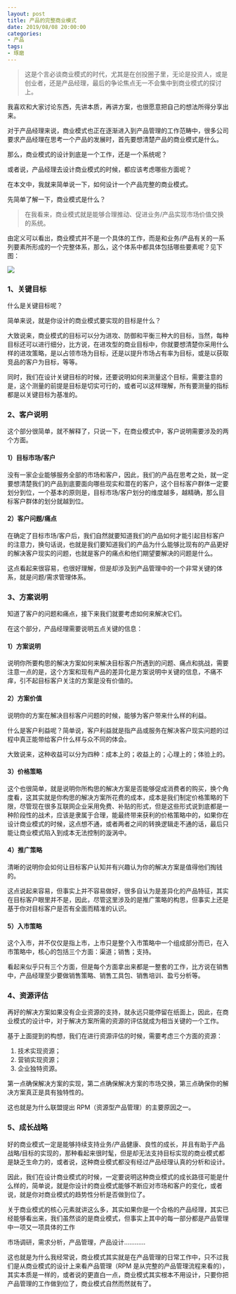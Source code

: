 ```yaml
---
layout: post
title: 产品的完整商业模式
date: 2019/08/08 20:00:00
categories:
- 产品
tags:
- 琢磨
---
```


 > 这是个言必谈商业模式的时代，尤其是在创投圈子里，无论是投资人，或是创业者，还是产品经理，最后的争论焦点无一不会集中到商业模式的探讨上。

我喜欢和大家讨论东西，先讲本质，再讲方案，也很愿意把自己的想法所得分享出来。

对于产品经理来说，商业模式也正在逐渐进入到产品管理的工作范畴中，很多公司要求产品经理在思考一个产品的发展时，首先要想清楚产品的商业模式是什么。

那么，商业模式的设计到底是一个工作，还是一个系统呢？

或者说，产品经理去设计商业模式的时候，都应该考虑哪些方面呢？

在本文中，我就来简单说一下，如何设计一个产品完整的商业模式。

先简单了解一下，商业模式是什么？

> 在我看来，商业模式就是能够合理推动、促进业务/产品实现市场价值交换的系统。

由定义可以看出，商业模式并不是一个具体的工作，而是和业务/产品有关的一系列要素所形成的一个完整体系，那么，这个体系中都具体包括哪些要素呢？见下图：

![](http://pics.naaln.com/blog/2019-08-08-013942.png-basicBlog)

### 1、关键目标

什么是关键目标呢？

简单来说，就是你设计的商业模式要实现的目标是什么？

大致说来，商业模式的目标可以分为进攻、防御和平衡三种大的目标，当然，每种目标还可以进行细分，比方说，在进攻型的商业目标中，你就要想清楚你采用什么样的进攻策略，是以占领市场为目标，还是以提升市场占有率为目标，或是以获取竞品的客户为目标，等等。

同时，我们在设计关键目标的时候，还要说明如何来测量这个目标，需要注意的是，这个测量的前提是目标是切实可行的，或者可以这样理解，所有要测量的指标都是以关键目标为基准的。

### 2、客户说明

这个部分很简单，就不解释了，只说一下，在商业模式中，客户说明需要涉及的两个方面。

#### 1）目标市场/客户

没有一家企业能够服务全部的市场和客户，因此，我们的产品在思考之处，就一定要想清楚我们的产品到底要面向哪些现实和潜在的客户，这个目标客户群体一定要划分到位，一个基本的原则是，目标市场/客户划分的维度越多，越精确，那么目标客户群体的划分就越到位。

#### 2）客户问题/痛点

在确定了目标市场/客户后，我们自然就要知道我们的产品如何才能引起目标客户的注意力，换句话说，也就是我们要知道我们的产品为什么能够比现有的产品更好的解决客户现实的问题，也就是客户的痛点和他们期望要解决的问题是什么。

这点看起来很容易，也很好理解，但是却涉及到产品管理中的一个非常关键的体系，就是问题/需求管理体系。

### 3、方案说明

知道了客户的问题和痛点，接下来我们就要考虑如何来解决它们。

在这个部分，产品经理需要说明五点关键的信息：

#### 1）方案说明

说明你所要构思的解决方案如何来解决目标客户所遇到的问题、痛点和挑战，需要注意一点的是，这个方案和现有产品的差异化是方案说明中关键的信息，不痛不痒，引不起目标客户关注的方案是没有价值的。

#### 2）方案价值

说明你的方案在解决目标客户问题的时候，能够为客户带来什么样的利益。

什么是客户利益呢？简单说，客户利益就是指产品或服务在解决客户现实问题的过程中真正能带给客户什么样与众不同的体会。

大致说来，这种收益可以分为四种：成本上的；收益上的；心理上的；体验上的。

#### 3）价格策略

这个也很简单，就是说明你所构思的解决方案是否能够促成消费者的购买，换个角度看，这其实就是你构思的解决方案所花费的成本，成本是我们制定价格策略的下限，尽管现在很多互联网企业采用免费、补贴的形式，但是这些形式说到底都是一种阶段性的战术，应该是隶属于合理，能最终带来获利的价格策略中的，如果你在设计商业模式的时候，这点想不通，或者两者之间的转换逻辑走不通的话，最后只能让商业模式陷入到成本无法控制的漩涡中。

#### 4）推广策略

清晰的说明你会如何让目标客户认知并有兴趣认为你的解决方案是值得他们掏钱的。

这点说起来容易，但事实上并不容易做好，很多自认为是差异化的产品特征，其实在目标客户眼里并不是，因此，尽管这里涉及的是推广策略的构思，但事实上还是基于你对目标客户是否有全面而精准的认识。

#### 5）入市策略

这个入市，并不仅仅是指上市，上市只是整个入市策略中一个组成部分而已，在入市策略中，核心的包括三个方面：渠道；销售；支持。

看起来似乎只有三个方面，但是每个方面拿出来都是一整套的工作，比方说在销售中，产品经理至少要做销售策略、销售工具包、销售培训、盈亏分析等。

### 4、资源评估

再好的解决方案如果没有企业资源的支持，就永远只能停留在纸面上，因此，在商业模式的设计中，对于解决方案所需的资源的评估就成为相当关键的一个工作。

基于上面提到的构想，我们在进行资源评估的时候，需要考虑三个方面的资源：

1. 技术实现资源；
2. 营销实现资源；
3. 企业独特资源。

第一点确保解决方案的实现，第二点确保解决方案的市场交换，第三点确保你的解决方案真正是具有独特性的。

这也就是为什么联盟提出 RPM（资源型产品管理）的主要原因之一。

### 5、成长战略

好的商业模式一定是能够持续支持业务/产品健康、良性的成长，并且有助于产品战略/目标的实现的，那种看起来很时髦，但是却无法支持目标实现的商业模式都是缺乏生命力的，或者说，这种商业模式都没有经过产品经理认真的分析和设计。

因此，我们在设计商业模式的时候，一定要说明这种商业模式的成长路径可能是什么样的，简单说，就是你设计的商业模式能够不断应对市场和客户的变化，或者说，就是你对商业模式的趋势性分析是否做到位了。

关于商业模式的核心元素就讲这么多，其实如果你是一个合格的产品经理，其实已经能够看出来，我们虽然谈的是商业模式，但事实上其中的每一部分都是产品管理中一项又一项具体的工作

市场调研，需求分析，产品管理，产品设计…………

这也就是为什么我经常说，商业模式其实就是在产品管理的日常工作中，只不过我们是从商业模式的设计上来看产品管理（RPM 是从完整的产品管理流程来看的），其实本质是一样的，或者说的更直白一点，商业模式其实根本不用设计，只要你把产品管理的工作做到位了，商业模式自然而然就有了。
